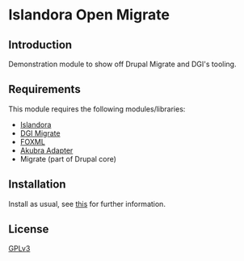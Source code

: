 # Islandora Open Migrate

## Introduction

Demonstration module to show off Drupal Migrate and DGI's tooling.

## Requirements

This module requires the following modules/libraries:

* [Islandora](https://github.com/Islandora/islandora)
* [DGI Migrate](https://github.com/discoverygarden/dgi_migrate/)
* [FOXML](https://github.com/discoverygarden/foxml)
* [Akubra Adapter](https://github.com/discoverygarden/akubra_adapter/)
* Migrate (part of Drupal core)

## Installation

Install as usual, see
[this](https://www.drupal.org/docs/extending-drupal/installing-modules) for
further information.

## License

[GPLv3](http://www.gnu.org/licenses/gpl-3.0.txt)

